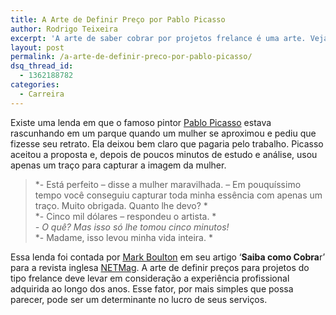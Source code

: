 ```yaml
---
title: A Arte de Definir Preço por Pablo Picasso
author: Rodrigo Teixeira
excerpt: 'A arte de saber cobrar por projetos frelance é uma arte. Veja como Pablo Picasso encarava essa tipo de situação. '
layout: post
permalink: /a-arte-de-definir-preco-por-pablo-picasso/
dsq_thread_id:
  - 1362188782
categories:
  - Carreira
---
```

Existe uma lenda em que o famoso pintor <a href="http://pt.wikipedia.org/wiki/Pablo_picasso" target="_blank">Pablo Picasso</a> estava rascunhando em um parque quando um mulher se aproximou e pediu que fizesse seu retrato. Ela deixou bem claro que pagaria pelo trabalho. Picasso aceitou a proposta e, depois de poucos minutos de estudo e análise, usou apenas um traço para capturar a imagem da mulher.

> *- Está perfeito &#8211; disse a mulher maravilhada. &#8211; Em pouquíssimo tempo você conseguiu capturar toda minha essência com apenas um traço. Muito obrigada. Quanto lhe devo? *  
> *- Cinco mil dólares &#8211; respondeu o artista. *  
> *- O quê? Mas isso só lhe tomou cinco minutos!*  
> *- Madame, isso levou minha vida inteira. *

Essa lenda foi contada por <a href="http://www.markboulton.co.uk/" target="_blank">Mark Boulton</a> em seu artigo ‘**Saiba como Cobra**r’ para a revista inglesa [NETMag][1]. A arte de definir preços para projetos do tipo frelance deve levar em consideração a experiência profissional adquirida ao longo dos anos. Esse fator, por mais simples que possa parecer, pode ser um determinante no lucro de seus serviços.

 [1]: http://www.netmag.co.uk/